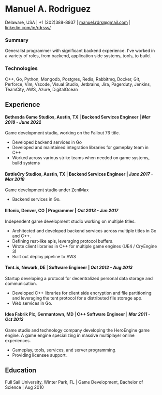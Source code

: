 # Manuel A. Rodriguez
Delaware, USA | +1 (302)388-8937 | manuel.rdrs@gmail.com | [linkedin.com/in/rdrsss/](https://www.linkedin.com/in/rdrsss/)

### Summary
Generalist programmer with significant backend experience. I've worked in a variety of roles, from backend, application side systems, tools, to build. 

### Technologies
C++, Go, Python, Mongodb, Postgres, Redis, Rabbitmq, Docker, Git, Perforce, Vim, Vscode, Visual Studio, Jetbrains, Jira, Pagerduty, Jenkins, TeamCity, AWS, Azure, DigitalOcean

## Experience
#### Bethesda Game Studios, Austin, TX | Backend Services Engineer | _Mar 2018 - June 2022_
Game development studio, working on the Fallout 76 title.
* Developed backend services in Go
* Developed and maintained integration libraries for gameplay team in C++
* Worked across various strike teams when needed on game systems, build systems

#### BattleCry Studios, Austin, TX | Backend Services Engineer | _June 2017 - Mar 2018_
Game development studio under ZeniMax
* Backend services in Go.

#### Illfonic, Denver, CO | Programmer | _Oct 2013 - Jun 2017_
Independent game development studio working on multiple titles.
* Architected  and developed backend services across multiple titles in Go and C++.
* Defining rest-like apis, leveraging protocol buffers.
* Wrote client libraries in C++ for multiple game engines (UE4 / CryEngine 3)
* Built out deploy pipeline to AWS

#### Tent.is, Newark, DE | Software Engineer | _Oct 2012 - Aug 2013_
Startup developing a protocol for decentralized personal data storage and communication. 
* Developed C++ libraries for client side encryption and file partitioning and leveraging the tent protocol for a distributed file storage app.
* Web services in Go.

#### Idea Fabrik Plc, Germantown, MD | C++ Software Engineer | _Mar 2011 - Oct 2012_
Game studio and technology company developing the HeroEngine game engine. A game engine specializing in massive multiplayer online experiences.
* Gameplay, tools, services,  and server programming.
* Providing licensee support.

## Education
Full Sail University, Winter Park, FL | Game Development, Bachelor of Science | Aug 2010
